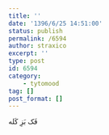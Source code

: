 ```yaml
---
title: ''
date: '1396/6/25 14:51:00'
status: publish
permalink: /6594
author: straxico
excerpt: ''
type: post
id: 6594
category:
    - tytomood
tag: []
post_format: []
---
```

فَک بَزِ کَله